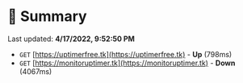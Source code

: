 # 📖 Summary
Last updated: **4/17/2022, 9:52:50 PM**

- `GET` [https://uptimerfree.tk](https://uptimerfree.tk) - **Up** (798ms)
- `GET` [https://monitoruptimer.tk](https://monitoruptimer.tk) - **Down** (4067ms)
